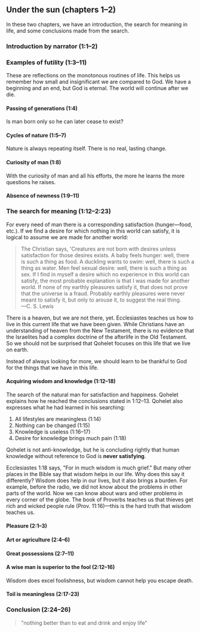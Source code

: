 ## Under the sun (chapters 1–2)

In these two chapters, we have an introduction, the search for meaning in life, and some conclusions made from the search.

### Introduction by narrator (1:1–2)

### Examples of futility (1:3–11)

These are reflections on the monotonous routines of life. This helps us remember how small and insignificant we are compared to God. We have a beginning and an end, but God is eternal. The world will continue after we die.

#### Passing of generations (1:4)

Is man born only so he can later cease to exist?

#### Cycles of nature (1:5–7)

Nature is always repeating itself. There is no real, lasting change.

#### Curiosity of man (1:8)

With the curiosity of man and all his efforts, the more he learns the more questions he raises.

#### Absence of newness (1:9–11)

### The search for meaning (1:12–2:23)

For every need of man there is a corresponding satisfaction (hunger—food, etc.). If we find a desire for which nothing in this world can satisfy, it is logical to assume we are made for another world:

> The Christian says, 'Creatures are not born with desires unless satisfaction for those desires exists. A baby feels hunger: well, there is such a thing as food. A duckling wants to swim: well, there is such a thing as water. Men feel sexual desire: well, there is such a thing as sex. If I find in myself a desire which no experience in this world can satisfy, the most probable explanation is that I was made for another world. If none of my earthly pleasures satisfy it, that does not prove that the universe is a fraud. Probably earthly pleasures were never meant to satisfy it, but only to arouse it, to suggest the real thing.  
> —C. S. Lewis

There is a heaven, but we are not there, yet. Ecclesiastes teaches us how to live in this current life that we have been given. While Christians have an understanding of heaven from the New Testament, there is no evidence that the Israelites had a complex doctrine of the afterlife in the Old Testament. So we should not be surprised that Qohelet focuses on this life that we live on earth.

Instead of always looking for more, we should learn to be thankful to God for the things that we have in this life.

#### Acquiring wisdom and knowledge (1:12–18)

The search of the natural man for satisfaction and happiness. Qohelet explains how he reached the conclusions stated in 1:12–13. Qohelet also expresses what he had learned in his searching:

1. All lifestyles are meaningless (1:14)
2. Nothing can be changed (1:15)
3. Knowledge is useless (1:16–17)
4. Desire for knowledge brings much pain (1:18)

Qohelet is not anti-knowledge, but he is concluding rightly that human knowledge without reference to God is **never satisfying**.

Ecclesiastes 1:18 says, "For in much wisdom is much grief." But many other places in the Bible say that wisdom helps in our life. Why does this say it differently? Wisdom does help in our lives, but it also brings a burden. For example, before the radio, we did not know about the problems in other parts of the world. Now we can know about wars and other problems in every corner of the globe. The book of Proverbs teaches us that thieves get rich and wicked people rule (Prov. 11:16)&mdash;this is the hard truth that wisdom teaches us.

#### Pleasure (2:1–3)

#### Art or agriculture (2:4–6)

#### Great possessions (2:7–11)

#### A wise man is superior to the fool (2:12–16)

Wisdom does excel foolishness, but wisdom cannot help you escape death.

#### Toil is meaningless (2:17-23)

### Conclusion (2:24–26)

> "nothing better than to eat and drink and enjoy life"

